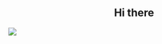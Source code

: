 
<h2 align="center">
  Hi there
</h2>


![](https://media4.giphy.com/media/RhrAmVUHxjTQvEPBWi/giphy.gif)







